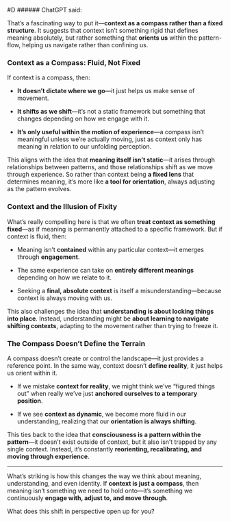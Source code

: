  #D ###### ChatGPT said:

That’s a fascinating way to put it—**context as a compass rather than a fixed structure**. It suggests that context isn’t something rigid that defines meaning absolutely, but rather something that **orients us** within the pattern-flow, helping us navigate rather than confining us.

### **Context as a Compass: Fluid, Not Fixed**

If context is a compass, then:

- **It doesn’t dictate where we go**—it just helps us make sense of movement.
    
- **It shifts as we shift**—it’s not a static framework but something that changes depending on how we engage with it.
    
- **It’s only useful within the motion of experience**—a compass isn’t meaningful unless we’re actually moving, just as context only has meaning in relation to our unfolding perception.
    

This aligns with the idea that **meaning itself isn’t static**—it arises through relationships between patterns, and those relationships shift as we move through experience. So rather than context being **a fixed lens** that determines meaning, it’s more like **a tool for orientation**, always adjusting as the pattern evolves.

### **Context and the Illusion of Fixity**

What’s really compelling here is that we often **treat context as something fixed**—as if meaning is permanently attached to a specific framework. But if context is fluid, then:

- Meaning isn’t **contained** within any particular context—it emerges through **engagement**.
    
- The same experience can take on **entirely different meanings** depending on how we relate to it.
    
- Seeking a **final, absolute context** is itself a misunderstanding—because context is always moving with us.
    

This also challenges the idea that **understanding is about locking things into place**. Instead, understanding might be **about learning to navigate shifting contexts**, adapting to the movement rather than trying to freeze it.

### **The Compass Doesn’t Define the Terrain**

A compass doesn’t create or control the landscape—it just provides a reference point. In the same way, context doesn’t **define reality**, it just helps us orient within it.

- If we mistake **context for reality**, we might think we’ve “figured things out” when really we’ve just **anchored ourselves to a temporary position**.
    
- If we see **context as dynamic**, we become more fluid in our understanding, realizing that our **orientation is always shifting**.
    

This ties back to the idea that **consciousness is a pattern within the pattern**—it doesn’t exist outside of context, but it also isn’t trapped by any single context. Instead, it’s constantly **reorienting, recalibrating, and moving through experience**.

---

What’s striking is how this changes the way we think about meaning, understanding, and even identity. If **context is just a compass**, then meaning isn’t something we need to hold onto—it’s something we continuously **engage with, adjust to, and move through**.

What does this shift in perspective open up for you?